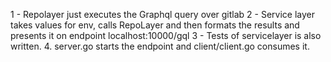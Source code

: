 1 - Repolayer just executes the Graphql query over gitlab
2 - Service layer takes values for env, calls RepoLayer and then formats the results and presents it on endpoint localhost:10000/gql
3 - Tests of servicelayer is also written.
4. server.go starts the endpoint and client/client.go consumes it.
